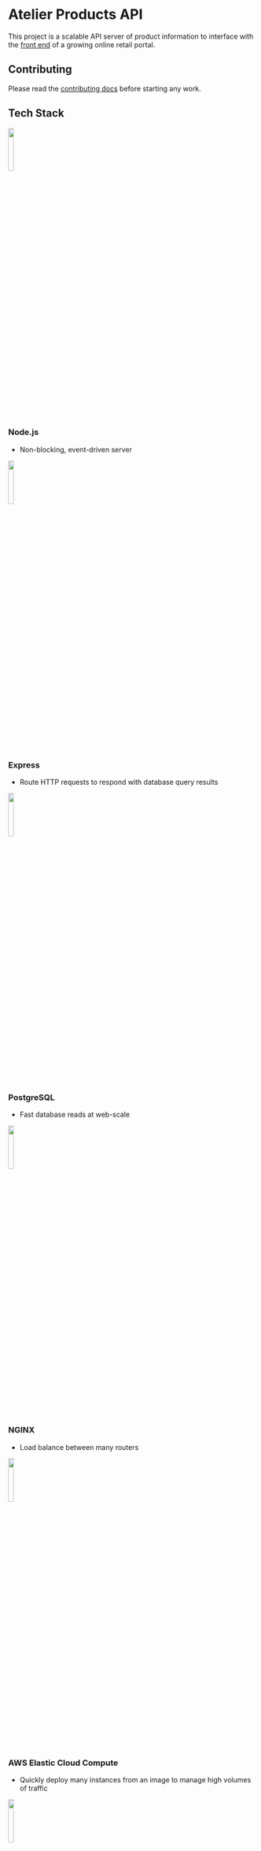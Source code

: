 # Atelier Products API

This project is a scalable API server of product information to interface with the [front end](https://github.com/RFP54-Helios/FEC/blob/main/README.md) of a growing online retail portal.

## Contributing

Please read the [contributing docs](CONTRIBUTING.md) before starting any work.

## Tech Stack

<code><img width="15%" src="https://www.vectorlogo.zone/logos/nodejs/nodejs-ar21.svg"></code>

### Node.js

- Non-blocking, event-driven server

<code><img width="15%" src="https://www.vectorlogo.zone/logos/expressjs/expressjs-ar21.svg"></code>

### Express

- Route HTTP requests to respond with database query results

<code><img width="15%" src="https://www.vectorlogo.zone/logos/postgresql/postgresql-ar21.svg"></code>

### PostgreSQL

- Fast database reads at web-scale

<code><img width="15%" src="https://www.vectorlogo.zone/logos/nginx/nginx-ar21.svg"></code>

### NGINX

- Load balance between many routers

<code><img width="15%" src="https://www.vectorlogo.zone/logos/amazon_aws/amazon_aws-ar21.svg"></code>

### AWS Elastic Cloud Compute

- Quickly deploy many instances from an image to manage high volumes of traffic

<code><img width="15%" src="https://www.vectorlogo.zone/logos/newrelic/newrelic-ar21.svg"></code>

### New Relic APM

- Monitor performance while stress testing to identify optimization opportunities

---

## Deployment Instructions

### Database

1. Launch an Ubuntu 20.04 LTS [EC2 instance](https://docs.aws.amazon.com/quickstarts/latest/vmlaunch/step-1-launch-instance.html)
1. Add an inbound security rule to allow traffic on TCP port 5432 from anywhere
1. Install [Postgres](https://www.digitalocean.com/community/tutorials/how-to-install-postgresql-on-ubuntu-20-04-quickstart)

    ```bash
    sudo apt-get update && sudo apt-get -y upgrade
    sudo apt-get install postgresql postgresql-contrib​
    ```

1. Transfer the `csv-full` folder to that instance

    ```bash
    scp -i secret_key.pem -r csv-full ubuntu@0.0.0.0:~/
    ```

1. Seed the database by running the [seed script](scripts/seed.sql)

    ```bash
    sudo -u postgres psql < csv-full/seed.sql
    ```

1. Modify the config file `pg_hba.conf`

    ```bash
    sudo vim /etc/postgresql/12/main/pg_hba.conf

    # add this line near bottom (allows remote access)
    host    all             all             0.0.0.0/0               md5
    ```

1. Modify the config file `postgresql.conf`

    ```bash
    sudo vim /etc/postgresql/12/main/postgresql.conf

    # Change line 59 to listen to external requests:
    listen_address='*'
    ```

1. Restart Postgres

    ```bash
    sudo service postgresql restart
    ```
